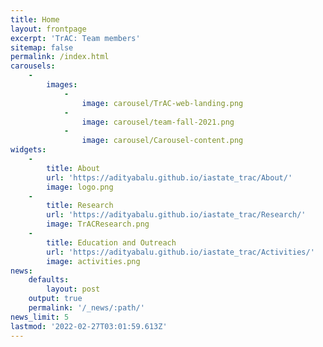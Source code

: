 ```yaml
---
title: Home
layout: frontpage
excerpt: 'TrAC: Team members'
sitemap: false
permalink: /index.html
carousels:
    -
        images:
            -
                image: carousel/TrAC-web-landing.png
            -
                image: carousel/team-fall-2021.png
            -
                image: carousel/Carousel-content.png
widgets:
    -
        title: About
        url: 'https://adityabalu.github.io/iastate_trac/About/'
        image: logo.png
    -
        title: Research
        url: 'https://adityabalu.github.io/iastate_trac/Research/'
        image: TrACResearch.png
    -
        title: Education and Outreach
        url: 'https://adityabalu.github.io/iastate_trac/Activities/'
        image: activities.png
news:
    defaults:
        layout: post
    output: true
    permalink: '/_news/:path/'
news_limit: 5
lastmod: '2022-02-27T03:01:59.613Z'
---
```



